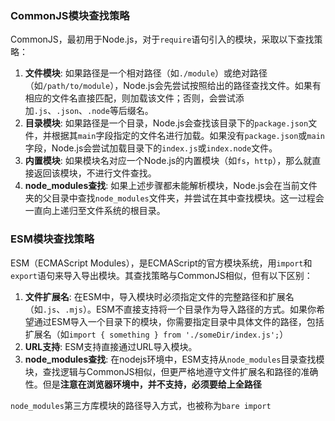 ### CommonJS模块查找策略

CommonJS，最初用于Node.js，对于`require`语句引入的模块，采取以下查找策略：

1. **文件模块**: 如果路径是一个相对路径（如`./module`）或绝对路径（如`/path/to/module`），Node.js会先尝试按照给出的路径查找文件。如果有相应的文件名直接匹配，则加载该文件；否则，会尝试添加`.js`、`.json`、`.node`等后缀名。
2. **目录模块**: 如果路径是一个目录，Node.js会查找该目录下的`package.json`文件，并根据其`main`字段指定的文件名进行加载。如果没有`package.json`或`main`字段，Node.js会尝试加载目录下的`index.js`或`index.node`文件。
3. **内置模块**: 如果模块名对应一个Node.js的内置模块（如`fs`，`http`），那么就直接返回该模块，不进行文件查找。
4. **node_modules查找**: 如果上述步骤都未能解析模块，Node.js会在当前文件夹的父目录中查找`node_modules`文件夹，并尝试在其中查找模块。这一过程会一直向上递归至文件系统的根目录。

### ESM模块查找策略

ESM（ECMAScript Modules），是ECMAScript的官方模块系统，用`import`和`export`语句来导入导出模块。其查找策略与CommonJS相似，但有以下区别：

1. **文件扩展名**: 在ESM中，导入模块时必须指定文件的完整路径和扩展名（如`.js`、`.mjs`）。ESM不直接支持将一个目录作为导入路径的方式。如果你希望通过ESM导入一个目录下的模块，你需要指定目录中具体文件的路径，包括扩展名（如`import { something } from './someDir/index.js';`）
2. **URL支持**: ESM支持直接通过URL导入模块。
3. **node_modules查找**: 在nodejs环境中，ESM支持从`node_modules`目录查找模块，查找逻辑与CommonJS相似，但更严格地遵守文件扩展名和路径的准确性。但是**注意在浏览器环境中，并不支持，必须要给上全路径**

`node_modules`第三方库模块的路径导入方式，也被称为`bare import`